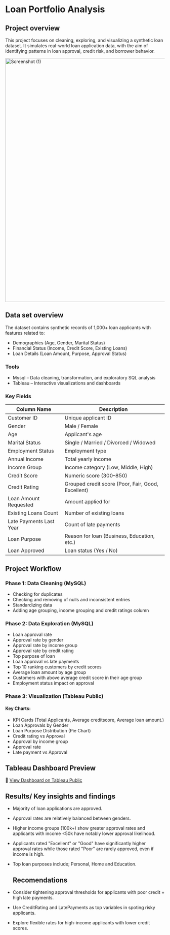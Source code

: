 # Loan Portfolio Analysis

## Project overview
This project focuses on cleaning, exploring, and visualizing a synthetic loan dataset. It simulates real-world loan application data, with the aim of identifying patterns in loan approval, credit risk, and borrower behavior.

<img width="1366" height="768" alt="Screenshot (1)" src="https://github.com/user-attachments/assets/7b73baee-9f64-44b3-9d6e-c45e433b7e40" />


## Data set overview
The dataset contains synthetic records of 1,000+ loan applicants with features related to:

- Demographics (Age, Gender, Marital Status)
- Financial Status (Income, Credit Score, Existing Loans)
- Loan Details (Loan Amount, Purpose, Approval Status)

### Tools
- Mysql – Data cleaning, transformation, and exploratory SQL analysis
- Tableau – Interactive visualizations and dashboards

###  Key Fields

| Column Name               | Description                                         |
|---------------------------|-----------------------------------------------------|
| Customer ID               | Unique applicant ID                                 |
| Gender                    | Male / Female                                       |
| Age                       | Applicant's age                                     |
| Marital Status            | Single / Married / Divorced / Widowed               |
| Employment Status         | Employment type                                     |
| Annual Income             | Total yearly income                                 |
| Income Group              | Income category (Low, Middle, High)                 |
| Credit Score              | Numeric score (300–850)                             |
| Credit Rating             | Grouped credit score (Poor, Fair, Good, Excellent)  |
| Loan Amount Requested     | Amount applied for                                  |
| Existing Loans Count      | Number of existing loans                            |
| Late Payments Last Year   | Count of late payments                              |
| Loan Purpose              | Reason for loan (Business, Education, etc.)         |
| Loan Approved             | Loan status (Yes / No)                              |


##  Project Workflow

###  Phase 1: Data Cleaning (MySQL)
- Checking for duplicates
- Checking and removing of nulls and inconsistent entries
- Standardizing data
- Adding age grouping, income grouping and credit ratings column

###  Phase 2: Data Exploration (MySQL)
- Loan approval rate
- Approval rate by gender
- Approval rate by income group
- Approval rate by credit rating
- Top purpose of loan
- Loan approval vs late payments
- Top 10 ranking customers by credit scores
- Average loan amount by age group
- Customers with above average credit score in their age group
- Employment status impact on approval

### Phase 3: Visualization (Tableau Public)
#### Key Charts:
-  KPI Cards (Total Applicants, Average creditscore, Average loan amount.)
-  Loan Approvals by Gender
-  Loan Purpose Distribution (Pie Chart)
-  Credit rating vs Approval
-  Approval by income group
-  Approval rate
-  Late payment vs Approval

## Tableau Dashboard Preview

🔗 [View Dashboard on Tableau Public](https://public.tableau.com/app/profile/favour.chukwudozie.ndu.arinze/viz/Book1_17516151748530/Dashboard1)


## Results/ Key insights and findings
- Majority of loan applications are approved.
- Approval rates are relatively balanced between genders.
- Higher income groups (100k+) show greater approval rates and applicants with income <50k have notably lower approval likelihood.
- Applicants rated "Excellent" or "Good" have significantly higher approval rates while those rated "Poor" are rarely approved, even if income is high.
- Top loan purposes include; Personal, Home and Education.

  ## Recomendations
- Consider tightening approval thresholds for applicants with poor credit + high late payments.
- Use CreditRating and LatePayments as top variables in spoting risky applicants.
- Explore flexible rates for high-income applicants with lower credit scores.


